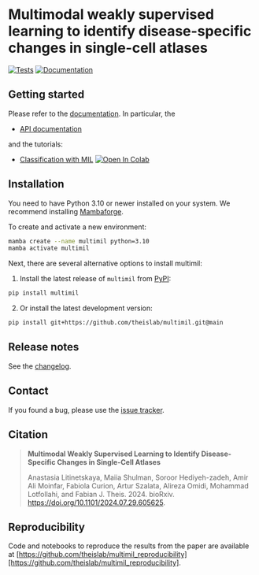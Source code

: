 # Multimodal weakly supervised learning to identify disease-specific changes in single-cell atlases

[![Tests][badge-tests]][link-tests]
[![Documentation][badge-docs]][link-docs]

[badge-tests]: https://img.shields.io/github/actions/workflow/status/theislab/multimil/test.yaml?branch=main
[link-tests]: https://github.com/theislab/multimil/actions/workflows/test.yml
[badge-docs]: https://img.shields.io/readthedocs/multimil
[badge-colab]: https://colab.research.google.com/assets/colab-badge.svg

## Getting started

Please refer to the [documentation][link-docs]. In particular, the

- [API documentation][link-api]

and the tutorials:

- [Classification with MIL](https://multimil.readthedocs.io/en/latest/notebooks/mil_classification.html) [![Open In Colab][badge-colab]](https://colab.research.google.com/github/theislab/multimil/blob/main/docs/notebooks/mil_classification.ipynb)

## Installation

You need to have Python 3.10 or newer installed on your system. We recommend installing [Mambaforge](https://github.com/conda-forge/miniforge#mambaforge).

To create and activate a new environment:

```bash
mamba create --name multimil python=3.10
mamba activate multimil
```

Next, there are several alternative options to install multimil:

1. Install the latest release of `multimil` from [PyPI][link-pypi]:

```bash
pip install multimil
```

2. Or install the latest development version:

```bash
pip install git+https://github.com/theislab/multimil.git@main
```

## Release notes

See the [changelog][changelog].

## Contact

If you found a bug, please use the [issue tracker][issue-tracker].

## Citation

> **Multimodal Weakly Supervised Learning to Identify Disease-Specific Changes in Single-Cell Atlases**
>
> Anastasia Litinetskaya, Maiia Shulman, Soroor Hediyeh-zadeh, Amir Ali Moinfar, Fabiola Curion, Artur Szalata, Alireza Omidi, Mohammad Lotfollahi, and Fabian J. Theis. 2024. bioRxiv. https://doi.org/10.1101/2024.07.29.605625.

## Reproducibility

Code and notebooks to reproduce the results from the paper are available at [https://github.com/theislab/multimil_reproducibility][https://github.com/theislab/multimil_reproducibility].

[issue-tracker]: https://github.com/theislab/multimil/issues
[changelog]: https://multimil.readthedocs.io/en/latest/changelog.html
[link-docs]: https://multimil.readthedocs.io
[link-api]: https://multimil.readthedocs.io/en/latest/api.html
[link-pypi]: https://pypi.org/project/multimil
